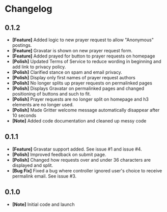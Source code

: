 # Changelog

## 0.1.2
* **[Feature]** Added logic to new prayer request to allow "Anonymous" postings.
* **[Feature]** Gravatar is shown on new prayer request form.
* **[Feature]** Added prayed for button to prayer requests on homepage
* **[Polish]** Updated Terms of Service to reduce wording in beginning and add link to privacy policy.
* **[Polish]** Clarified stance on spam and email privacy.
* **[Polish]** Display only first names of prayer request authors
* **[Polish]** No longer splits up prayer requests on permalinked pages
* **[Polish]** Displays Gravatar on permalinked pages and changed positioning of buttons and such to fit.
* **[Polish]** Prayer requests are no longer split on homepage and h3 elements are no longer used.
* **[Polish]** Made Gritter welcome message automatically disappear after 10 seconds
* **[Note]** Added code documentation and cleaned up messy code

## 0.1.1

* **[Feature]** Gravatar support added. See issue #1 and issue #4.
* **[Polish]** Improved feedback on submit page.
* **[Polish]** Changed how requests over and under 36 characters are displayed and split.
* **[Bug Fix]** Fixed a bug where controller ignored user's choice to receive permalink email. See issue #3.

## 0.1.0

* **[Note]** Initial code and launch
